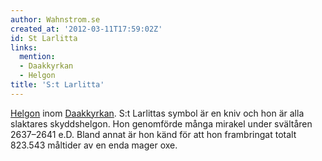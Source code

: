 ```yaml
---
author: Wahnstrom.se
created_at: '2012-03-11T17:59:02Z'
id: St Larlitta
links:
  mention:
  - Daakkyrkan
  - Helgon
title: 'S:t Larlitta'
---
```


[Helgon] inom [Daakkyrkan]. S:t Larlittas symbol är en kniv och hon är alla slaktares skyddshelgon.
Hon genomförde många mirakel under svältåren 2637–2641 e.D. Bland annat är hon känd för att hon
frambringat totalt 823.543 måltider av en enda mager oxe.

  [Helgon]: Helgon
  [Daakkyrkan]: Daakkyrkan